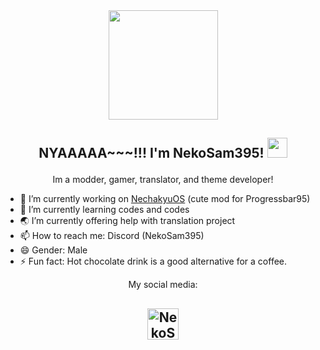 <div align="center">
<img width="175px" src="https://em-content.zobj.net/source/microsoft-teams/337/grinning-cat-with-smiling-eyes_1f638.png"/>

## NYAAAAA~~~!!! I'm NekoSam395! <img width="32px" src="https://em-content.zobj.net/source/microsoft-3D-fluent/406/grinning-cat-with-smiling-eyes_1f638.png"/> </p>

Im a modder, gamer, translator, and theme developer!
<div align="left">

- 🔭 I’m currently working on [NechakyuOS][nckos] (cute mod for Progressbar95)
- 🌱 I’m currently learning codes and codes
- 🌏 I’m currently offering help with translation project
- 📫 How to reach me: Discord (NekoSam395)
- 😄 Gender: Male
- ⚡ Fun fact: Hot chocolate drink is a good alternative for a coffee.

<div align="center">
My social media:

[<img align="center" alt="NekoSam395 | Bluesky" width="50px" src="https://cdn.simpleicons.org/bluesky/987777">][bluesky]
<br />
---

</details>

[nckos]: https://github.com/NekoSam395/NechakyuOS
[bluesky]: https://nekosam395.bsky.social
